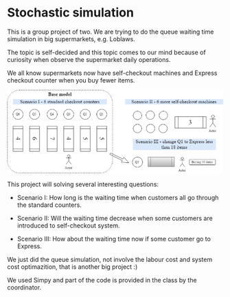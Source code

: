# Stochastic simulation

This is a group project of two. We are trying to do the queue waiting time simulation in big supermarkets, e.g. Loblaws.

The topic is self-decided and this topic comes to our mind because of curiosity when observe the supermarket daily operations.

We all know supermarkets now have self-checkout machines and Express checkout counter when you buy fewer items.

![Alt text](Stochastic%20simulation/Scenario%20explained.png?raw=true "Optional Title")

This project will solving several interesting questions:
  
  - Scenario I: How long is the waiting time when customers all go through the standard counters.
  
  - Scenario II: Will the waiting time decrease when some customers are introduced to self-checkout system.
  
  - Scenario III: How about the waiting time now if some customer go to Express.
  
  We just did the queue simulation, not involve the labour cost and system cost optimazition, that is another big project :)
  
  We used Simpy and part of the code is provided in the class by the coordinator.
